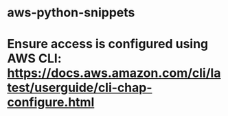 # aws-python-snippets

# Ensure access is configured using AWS CLI: https://docs.aws.amazon.com/cli/latest/userguide/cli-chap-configure.html
